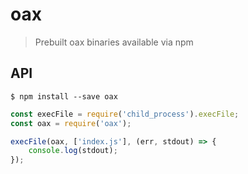 # oax 

> Prebuilt oax binaries available via npm

## API

```
$ npm install --save oax
```

```js
const execFile = require('child_process').execFile;
const oax = require('oax');

execFile(oax, ['index.js'], (err, stdout) => {
	console.log(stdout);
});
```
